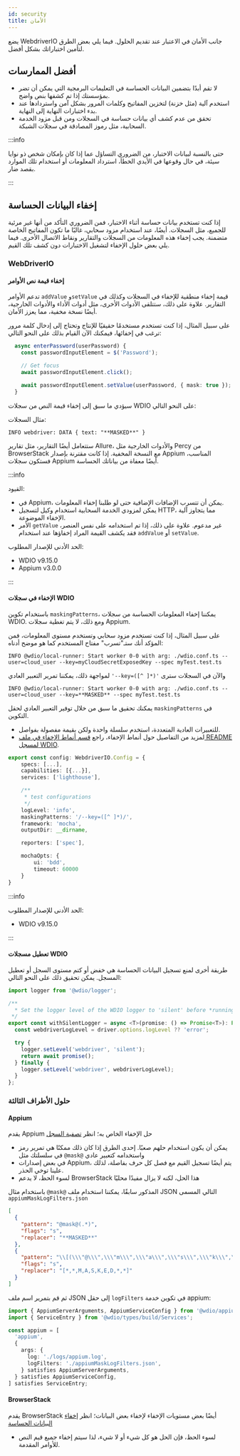 ```yaml
---
id: security
title: الأمان
---
```


يضع WebdriverIO جانب الأمان في الاعتبار عند تقديم الحلول. فيما يلي بعض الطرق لتأمين اختباراتك بشكل أفضل.

## أفضل الممارسات

- لا تقم أبدًا بتضمين البيانات الحساسة في التعليمات البرمجية التي يمكن أن تضر بمؤسستك إذا تم كشفها بنص واضح.
- استخدم آلية (مثل خزنة) لتخزين المفاتيح وكلمات المرور بشكل آمن واستردادها عند بدء اختبارات النهاية إلى النهاية.
- تحقق من عدم كشف أي بيانات حساسة في السجلات ومن قبل مزود الخدمة السحابية، مثل رموز المصادقة في سجلات الشبكة.

:::info

حتى بالنسبة لبيانات الاختبار، من الضروري التساؤل عما إذا كان بإمكان شخص ذو نوايا سيئة، في حال وقوعها في الأيدي الخطأ، استرداد المعلومات أو استخدام تلك الموارد بقصد ضار.

:::

## إخفاء البيانات الحساسة

إذا كنت تستخدم بيانات حساسة أثناء الاختبار، فمن الضروري التأكد من أنها غير مرئية للجميع، مثل السجلات. أيضًا، عند استخدام مزود سحابي، غالبًا ما تكون المفاتيح الخاصة متضمنة. يجب إخفاء هذه المعلومات من السجلات والتقارير ونقاط الاتصال الأخرى. فيما يلي بعض حلول الإخفاء لتشغيل الاختبارات دون كشف تلك القيم.

### WebDriverIO

#### إخفاء قيمة نص الأوامر

تدعم الأوامر `addValue` و`setValue` قيمة إخفاء منطقية للإخفاء في السجلات وكذلك في التقارير. علاوة على ذلك، ستتلقى الأدوات الأخرى، مثل أدوات الأداء والأدوات الخارجية، أيضًا نسخة مخفية، مما يعزز الأمان.

على سبيل المثال، إذا كنت تستخدم مستخدمًا حقيقيًا للإنتاج وتحتاج إلى إدخال كلمة مرور ترغب في إخفائها، فيمكنك الآن القيام بذلك على النحو التالي:

```ts
  async enterPassword(userPassword) {
    const passwordInputElement = $('Password');

    // Get focus
    await passwordInputElement.click();

    await passwordInputElement.setValue(userPassword, { mask: true });
  }
```

سيؤدي ما سبق إلى إخفاء قيمة النص من سجلات WDIO على النحو التالي:

مثال السجلات:
```text
INFO webdriver: DATA { text: "**MASKED**" }
```

ستتعامل أيضًا التقارير، مثل تقارير Allure، والأدوات الخارجية مثل Percy من BrowserStack مع النسخة المخفية.
إذا كانت مقترنة بإصدار Appium المناسب، فستكون سجلات Appium أيضًا معفاة من بياناتك الحساسة.

:::info

القيود:
  - في Appium، يمكن أن تتسرب الإضافات الإضافية حتى لو طلبنا إخفاء المعلومات.
  - يمكن لمزودي الخدمة السحابية استخدام وكيل لتسجيل HTTP، مما يتجاوز آلية الإخفاء الموضوعة.
  - الأمر `getValue` غير مدعوم. علاوة على ذلك، إذا تم استخدامه على نفس العنصر، فقد يكشف القيمة المراد إخفاؤها عند استخدام `addValue` أو `setValue`.

الحد الأدنى للإصدار المطلوب:
 - WDIO v9.15.0
 - Appium v3.0.0

:::

#### الإخفاء في سجلات WDIO

باستخدام تكوين `maskingPatterns`، يمكننا إخفاء المعلومات الحساسة من سجلات WDIO. ومع ذلك، لا يتم تغطية سجلات Appium.

على سبيل المثال، إذا كنت تستخدم مزود سحابي وتستخدم مستوى المعلومات، فمن المؤكد أنك ستـ"تسرب" مفتاح المستخدم كما هو موضح أدناه:

```text
INFO @wdio/local-runner: Start worker 0-0 with arg: ./wdio.conf.ts --user=cloud_user --key=myCloudSecretExposedKey --spec myTest.test.ts
```

لمواجهة ذلك، يمكننا تمرير التعبير العادي `'--key=([^ ]*)'` والآن في السجلات سترى

```text
INFO @wdio/local-runner: Start worker 0-0 with arg: ./wdio.conf.ts --user=cloud_user --key=**MASKED** --spec myTest.test.ts
```

يمكنك تحقيق ما سبق من خلال توفير التعبير العادي لحقل `maskingPatterns` في التكوين.
  - للتعبيرات العادية المتعددة، استخدم سلسلة واحدة ولكن بقيمة مفصولة بفواصل.
  - لمزيد من التفاصيل حول أنماط الإخفاء، راجع [قسم أنماط الإخفاء في ملف README لمسجل WDIO](https://github.com/webdriverio/webdriverio/blob/main/packages/wdio-logger/README.md#masking-patterns).

```ts
export const config: WebdriverIO.Config = {
    specs: [...],
    capabilities: [{...}],
    services: ['lighthouse'],

    /**
     * test configurations
     */
    logLevel: 'info',
    maskingPatterns: '/--key=([^ ]*)/',
    framework: 'mocha',
    outputDir: __dirname,

    reporters: ['spec'],

    mochaOpts: {
        ui: 'bdd',
        timeout: 60000
    }
}
```

:::info

الحد الأدنى للإصدار المطلوب:
 - WDIO v9.15.0

:::

#### تعطيل مسجلات WDIO

طريقة أخرى لمنع تسجيل البيانات الحساسة هي خفض أو كتم مستوى السجل أو تعطيل المسجل.
يمكن تحقيق ذلك على النحو التالي:

```ts
import logger from '@wdio/logger';

/**
  * Set the logger level of the WDIO logger to 'silent' before *running a promise, which helps hide sensitive information in the logs.
 */
export const withSilentLogger = async <T>(promise: () => Promise<T>): Promise<T> => {
  const webdriverLogLevel = driver.options.logLevel ?? 'error';

  try {
    logger.setLevel('webdriver', 'silent');
    return await promise();
  } finally {
    logger.setLevel('webdriver', webdriverLogLevel);
  }
};
```

### حلول الأطراف الثالثة

#### Appium
يقدم Appium حل الإخفاء الخاص به؛ انظر [تصفية السجل](https://appium.io/docs/en/latest/guides/log-filters/)
 - يمكن أن يكون استخدام حلهم صعبًا. إحدى الطرق إذا كان ذلك ممكنًا هي تمرير رمز في سلسلتك مثل `@mask@` واستخدامه كتعبير عادي
 - في بعض إصدارات Appium، يتم أيضًا تسجيل القيم مع فصل كل حرف بفاصلة، لذلك علينا توخي الحذر.
 - لسوء الحظ، لا يدعم BrowserStack هذا الحل، لكنه لا يزال مفيدًا محليًا
 
باستخدام مثال `@mask@` المذكور سابقًا، يمكننا استخدام ملف JSON التالي المسمى `appiumMaskLogFilters.json`
```json
[
  {
    "pattern": "@mask@(.*)",
    "flags": "s",
    "replacer": "**MASKED**"
  },
  {
    "pattern": "\\[(\\\"@\\\",\\\"m\\\",\\\"a\\\",\\\"s\\\",\\\"k\\\",\\\"@\\\",\\S+)\\]",
    "flags": "s",
    "replacer": "[*,*,M,A,S,K,E,D,*,*]"
  }
]
```

ثم قم بتمرير اسم ملف JSON إلى حقل `logFilters` في تكوين خدمة appium:
```ts
import { AppiumServerArguments, AppiumServiceConfig } from '@wdio/appium-service';
import { ServiceEntry } from '@wdio/types/build/Services';

const appium = [
  'appium',
  {
    args: {
      log: './logs/appium.log',
      logFilters: './appiumMaskLogFilters.json',
    } satisfies AppiumServerArguments,
  } satisfies AppiumServiceConfig,
] satisfies ServiceEntry;
```

#### BrowserStack

يقدم BrowserStack أيضًا بعض مستويات الإخفاء لإخفاء بعض البيانات؛ انظر [إخفاء البيانات الحساسة](https://www.browserstack.com/docs/automate/selenium/hide-sensitive-data)
 - لسوء الحظ، فإن الحل هو كل شيء أو لا شيء، لذا سيتم إخفاء جميع قيم النص للأوامر المقدمة.